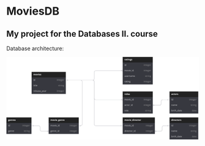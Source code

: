 # MoviesDB

## My project for the Databases II. course

Database architecture:

![MovieDB Architectur](./assets/MoviesDB.svg "MovieDB Architecture")